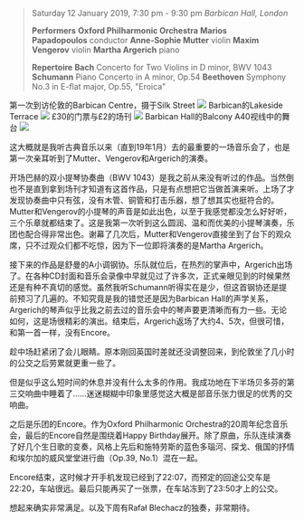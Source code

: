 > Saturday 12 January 2019, 7:30 pm - 9:30 pm
> *Barbican Hall, London*
>
> **Performers**
> **Oxford Philharmonic Orchestra**
> **Marios Papadopoulos** conductor
> **Anne-Sophie Mutter** violin
> **Maxim Vengerov** violin
> **Martha Argerich** piano
>
> **Repertoire**
> **Bach** Concerto for Two Violins in D minor, BWV 1043
> **Schumann** Piano Concerto in A minor, Op.54
> **Beethoven** Symphony No.3 in E-flat major, Op.55, "Eroica"

第一次到访伦敦的Barbican Centre，摄于Silk Street
![](https://images.matrixc7.com/images/2020/09/09/f29c5aad957ba6ca6f708604529ab537.jpg)
Barbican的Lakeside Terrace
![](https://images.matrixc7.com/images/2020/09/09/34edd7161cc1cf2e3c34498f259ba07b.jpg)
£30的门票与£2的场刊
![](https://images.matrixc7.com/images/2020/09/09/b32038d7a424ced5fe3e581b1f95e2be.jpg)
Barbican Hall的Balcony A40视线中的舞台
![](https://images.matrixc7.com/images/2020/09/09/24e842f2500249f373a17f44fd981c4a.jpg)

这大概就是我听古典音乐以来（直到19年1月）去的最重要的一场音乐会了，也是第一次亲耳听到了Mutter、Vengerov和Argerich的演奏。

开场巴赫的双小提琴协奏曲（BWV 1043）是我之前从来没有听过的作品。当然倒也不是直到拿到场刊才知道有这首作品，只是有点想把它当做首演来听。上场了才发现协奏曲中只有弦，没有木管、铜管和打击乐器，想了想其实也挺符合的。Mutter和Vengerov的小提琴的声音是如此出色，以至于我感觉都没怎么好好听，三个乐章就都结束了。这是我第一次听到这么圆润、温和而优美的小提琴演奏，乐团也配合得非常出色。谢幕了几次后，Mutter和Vengerov直接坐到了台下的观众席，只不过观众们都不吃惊，因为下一位即将演奏的是Martha Argerich。

接下来的作品是舒曼的A小调钢协。乐队就位后，在热烈的掌声中，Argerich出场了。在各种CD封面和音乐会录像中早就见过了许多次，正式亲眼见到的时候果然还是有种不真切的感觉。虽然我听Schumann听得实在是少，但这首钢协还是提前预习了几遍的。不知究竟是我的错觉还是因为Barbican Hall的声学关系，Argerich的琴声似乎比我之前去过的音乐会中的琴声要更清晰而有力一些。无论如何，这是场很精彩的演出。结束后，Argerich返场了大约4、5次，但很可惜，和第一首一样，没有Encore。

趁中场赶紧闭了会儿眼睛。原本刚回英国时差就还没调整回来，到伦敦坐了几小时的公交之后劳累就更重一些了。

但是似乎这么短时间的休息并没有什么太多的作用。我成功地在下半场贝多芬的第三交响曲中睡着了……迷迷糊糊中印象里感觉这大概是部音乐张力很足的优秀的交响曲。

之后是乐团的Encore。作为Oxford Philharmonic Orchestra的20周年纪念音乐会，最后的Encore自然是围绕着Happy Birthday展开。除了原曲，乐队连续演奏了好几个生日歌的变奏，风格上先后和施特劳斯的蓝色多瑙河、探戈、俄国的抒情和埃尔加的威风堂堂进行曲（Op.39, No.1）混在一起。

Encore结束，这时候才开手机发现已经到了22:07，而预定的回途公交车是22:20，车站很远。最后只能再买了一张票，在车站冻到了23:50才上的公交。

想起来确实非常满足。以及下周有Rafał Blechacz的独奏，非常期待。
